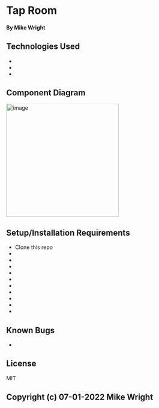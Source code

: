 # Tap Room

#### 

#### By Mike Wright

## Technologies Used

* 
* 
* 


## 

## Component Diagram

<img width="300" alt="image" src="https://user-images.githubusercontent.com/101528112/178194661-66d1e1cf-ee99-47e8-8f6d-efab0bc58c71.png">


## Setup/Installation Requirements

* Clone this repo
* 
* 
* 
* 
* 
* 
* 
* 
* 
* 

## Known Bugs

*

## License 

MIT

## Copyright (c) 07-01-2022 Mike Wright
